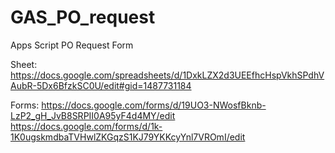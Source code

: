 # GAS_PO_request
Apps Script PO Request Form

Sheet: 
https://docs.google.com/spreadsheets/d/1DxkLZX2d3UEEfhcHspVkhSPdhVAubR-5Dx6BfzkSC0U/edit#gid=1487731184

Forms:
https://docs.google.com/forms/d/19UO3-NWosfBknb-LzP2_gH_JvB8SRPII0A95yF4d4MY/edit
https://docs.google.com/forms/d/1k-1K0ugskmdbaTVHwlZKGqzS1KJ79YKKcyYnl7VROmI/edit

